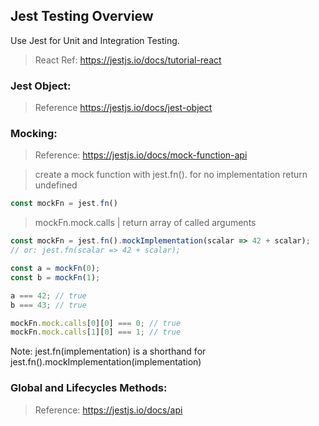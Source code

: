 ## Jest Testing Overview
Use Jest for Unit and Integration Testing.
> React Ref: https://jestjs.io/docs/tutorial-react

### Jest Object:
> Reference https://jestjs.io/docs/jest-object

### Mocking:
> Reference: https://jestjs.io/docs/mock-function-api

> create a mock function with jest.fn(). for no implementation return undefined 
```js
const mockFn = jest.fn()
```
> mockFn.mock.calls | return array of called arguments
```js
const mockFn = jest.fn().mockImplementation(scalar => 42 + scalar);
// or: jest.fn(scalar => 42 + scalar);

const a = mockFn(0);
const b = mockFn(1);

a === 42; // true
b === 43; // true

mockFn.mock.calls[0][0] === 0; // true
mockFn.mock.calls[1][0] === 1; // true
```
Note: jest.fn(implementation) is a shorthand for jest.fn().mockImplementation(implementation)

### Global and Lifecycles Methods:
> Reference: https://jestjs.io/docs/api